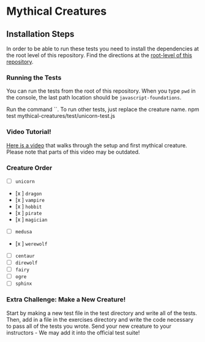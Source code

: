 # Mythical Creatures

## Installation Steps

In order to be able to run these tests you need to install the dependencies at the root level of this repository. Find the directions at the [root-level of this repository](https://github.com/turingschool-examples/javascript-foundations).

### Running the Tests

You can run the tests from the root of this repository. When you type `pwd` in the console, the last path location should be `javascript-foundations`.

Run the command ``. To run other tests, just replace the creature name.
npm test mythical-creatures/test/unicorn-test.js
### Video Tutorial!

[Here is a video](https://youtu.be/wfrwMYn2BCg) that walks through the setup and first mythical creature. Please note that parts of this video may be outdated.

### Creature Order

- [ ] `unicorn`
- [x ] `dragon`
- [x ] `vampire`
- [x ] `hobbit`
- [x ] `pirate`
- [x ] `magician`
- [ ] `medusa`
- [x ] `werewolf`
- [ ] `centaur`
- [ ] `direwolf`
- [ ] `fairy`
- [ ] `ogre`
- [ ] `sphinx`

### Extra Challenge: Make a New Creature!

Start by making a new test file in the test directory and write all of the tests. Then, add in a file in the exercises directory and write the code necessary to pass all of the tests you wrote. Send your new creature to your instructors - We may add it into the official test suite!
